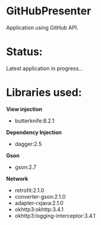 # GitHubPresenter
Application using GitHub API.

<h1>Status:</h1>
Latest application in progress...

<h1>Libraries used:</h1>
<b>View injection</b>
<ul>
<li>butterknife:8.2.1</li>
</ul>
<b>Dependency Injection</b>
<ul>
<li>dagger:2.5</li>
</ul>
<b>Gson</b>
<ul>
<li>gson:2.7</li>
</ul>
<b>Network</b>
<ul>
<li>retrofit:2.1.0</li>
<li>converter-gson:2.1.0</li>
<li>adapter-rxjava:2.1.0</li>
<li>okhttp3:okhttp:3.4.1</li>
<li>okhttp3:logging-interceptor:3.4.1</li>
</ul>
